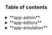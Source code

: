 ### Table of contents

<details><summary> **app-admin** </summary>  

* _Terraform_: 0.10.7 

</details>

<details><summary> **app-editors** </summary>  

* _Visual Studio Code_: 1.16.1, 1.17.1

</details>

<details><summary> **app-emulation** </summary>  

* _PlayOnLinux_: 4.2.12 (Fixed: **openbsd-netcat** as alternate netcat dependency)

</details>


